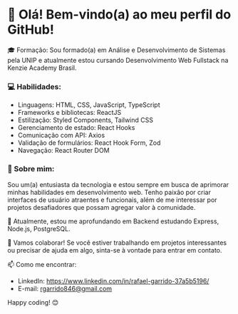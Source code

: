 # 👋  Olá! Bem-vindo(a) ao meu perfil do GitHub!

🎓 Formação:
Sou formado(a) em Análise e Desenvolvimento de Sistemas pela UNIP e atualmente estou cursando Desenvolvimento Web Fullstack na Kenzie Academy Brasil.

### 💻 Habilidades:
- Linguagens: HTML, CSS, JavaScript, TypeScript
- Frameworks e bibliotecas: ReactJS
- Estilização: Styled Components, Tailwind CSS
- Gerenciamento de estado: React Hooks
- Comunicação com API: Axios
- Validação de formulários: React Hook Form, Zod
- Navegação: React Router DOM

### 🚀 Sobre mim:
Sou um(a) entusiasta da tecnologia e estou sempre em busca de aprimorar minhas habilidades em desenvolvimento web. Tenho paixão por criar interfaces de usuário atraentes e funcionais, além de me interessar por projetos desafiadores que possam agregar valor à comunidade.

🌱 Atualmente, estou me aprofundando em Backend estudando Express, Node.js, PostgreSQL.

🤝 Vamos colaborar! Se você estiver trabalhando em projetos interessantes ou precisar de ajuda em algo, sinta-se à vontade para entrar em contato.

📫 Como me encontrar:
- LinkedIn: https://www.linkedin.com/in/rafael-garrido-37a5b5196/
- E-mail: rgarrido846@gmail.com

Happy coding! 😊
